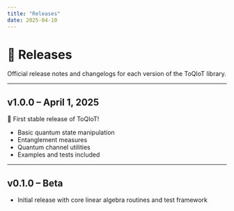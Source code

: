 ```yaml
---
title: "Releases"
date: 2025-04-10
---
```


# 🚀 Releases

Official release notes and changelogs for each version of the ToQIoT library.

---

## v1.0.0 – April 1, 2025

🎉 First stable release of ToQIoT!

- Basic quantum state manipulation
- Entanglement measures
- Quantum channel utilities
- Examples and tests included

---

## v0.1.0 – Beta

- Initial release with core linear algebra routines and test framework

